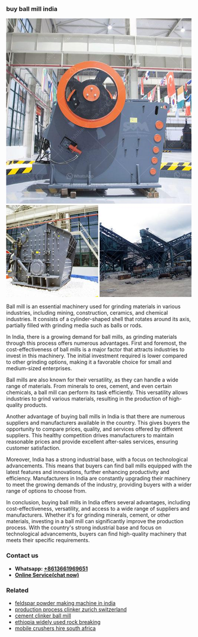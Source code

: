 <h3>buy ball mill india</h3><img src='1708497291.jpg' alt=''><p>Ball mill is an essential machinery used for grinding materials in various industries, including mining, construction, ceramics, and chemical industries. It consists of a cylinder-shaped shell that rotates around its axis, partially filled with grinding media such as balls or rods.</p><p>In India, there is a growing demand for ball mills, as grinding materials through this process offers numerous advantages. First and foremost, the cost-effectiveness of ball mills is a major factor that attracts industries to invest in this machinery. The initial investment required is lower compared to other grinding options, making it a favorable choice for small and medium-sized enterprises.</p><p>Ball mills are also known for their versatility, as they can handle a wide range of materials. From minerals to ores, cement, and even certain chemicals, a ball mill can perform its task efficiently. This versatility allows industries to grind various materials, resulting in the production of high-quality products.</p><p>Another advantage of buying ball mills in India is that there are numerous suppliers and manufacturers available in the country. This gives buyers the opportunity to compare prices, quality, and services offered by different suppliers. This healthy competition drives manufacturers to maintain reasonable prices and provide excellent after-sales services, ensuring customer satisfaction.</p><p>Moreover, India has a strong industrial base, with a focus on technological advancements. This means that buyers can find ball mills equipped with the latest features and innovations, further enhancing productivity and efficiency. Manufacturers in India are constantly upgrading their machinery to meet the growing demands of the industry, providing buyers with a wider range of options to choose from.</p><p>In conclusion, buying ball mills in India offers several advantages, including cost-effectiveness, versatility, and access to a wide range of suppliers and manufacturers. Whether it's for grinding minerals, cement, or other materials, investing in a ball mill can significantly improve the production process. With the country's strong industrial base and focus on technological advancements, buyers can find high-quality machinery that meets their specific requirements.</p><h3>Contact us</h3><ul><li><strong>Whatsapp:&nbsp;<a href="https://wa.me/8613661969651">+8613661969651</a></strong></li><li><a href="https://swt.shibang-china.com/?git&amp;zhl&amp;buy ball mill india"><strong>Online Service(chat now)</strong></a></li></ul><h3>Related</h3><ul><li><a href='feldspar powder making machine in india.md'>feldspar powder making machine in india</a></li><li><a href='production process clinker zurich switzerland.md'>production process clinker zurich switzerland</a></li><li><a href='cement clinker ball mill.md'>cement clinker ball mill</a></li><li><a href='ethiopia widely used rock breaking.md'>ethiopia widely used rock breaking</a></li><li><a href='mobile crushers hire south africa.md'>mobile crushers hire south africa</a></li></ul>